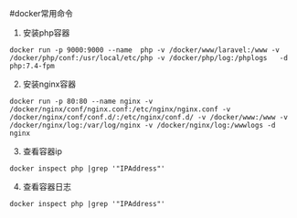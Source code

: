 #docker常用命令
1. 安装php容器
```
docker run -p 9000:9000 --name  php -v /docker/www/laravel:/www -v /docker/php/conf:/usr/local/etc/php -v /docker/php/log:/phplogs   -d php:7.4-fpm
```
2. 安装nginx容器
```
docker run -p 80:80 --name nginx -v /docker/nginx/conf/nginx.conf:/etc/nginx/nginx.conf -v /docker/nginx/conf/conf.d/:/etc/nginx/conf.d/ -v /docker/www:/www -v /docker/nginx/log:/var/log/nginx -v /docker/nginx/log:/wwwlogs -d nginx
```
3. 查看容器ip
```
docker inspect php |grep '"IPAddress"'
```
4. 查看容器日志
```
docker inspect php |grep '"IPAddress"'
```
